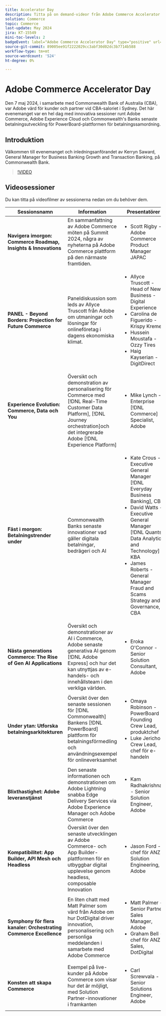 ```yaml
---
title: Accelerator Day
description: Titta på on demand-videor från Adobe Commerce Accelerator Day med Commonwealth Bank of Australia.
solution: Commerce
topic: Commerce
last-update: May 2024
jira: KT-15549
mini-toc-levels: 2
badgeEvent: label="Adobe Commerce Accelerator Day" type="positive" url="https://experienceleague.adobe.com/en/docs/events/apac-commerce-recordings/2024/overview"
source-git-commit: 89005ee91f2222029cc3abf30d02dc3b7714b588
workflow-type: tm+mt
source-wordcount: '524'
ht-degree: 0%

---
```



# Adobe Commerce Accelerator Day

Den 7 maj 2024, i samarbete med Commonwealth Bank of Australia (CBA), var Adobe värd för kunder och partner vid CBA-saloriet i Sydney. Det här evenemanget var en hel dag med innovativa sessioner runt Adobe Commerce, Adobe Experience Cloud och Commonwealth&#39;s Banks senaste betalningsutveckling för PowerBoard-plattformen för betalningssamordning.

## Introduktion

Välkommen till evenemanget och inledningsanförandet av Kerryn Saward, General Manager for Business Banking Growth and Transaction Banking, på Commonwealth Bank.

>[!VIDEO](https://video.tv.adobe.com/v/3429276/?learn=on)

## Videosessioner

Du kan titta på videofilmer av sessionerna nedan om du behöver dem.

| Sessionsnamn | Information | Presentatörer | Sessionsvideo |
| ---- | ---- | ---- | ---- |
| **Navigera imorgon: Commerce Roadmap, Insights &amp; Innovations** | En sammanfattning av Adobe Commerce möten på Summit 2024, några av nyheterna på Adobe Commerce plattform på den närmaste framtiden. | <ul><li>Scott Rigby - Adobe Commerce Product Manager JAPAC</ul></li> | [Se videon](./navigating-tomorrow.md) |
| **PANEL - Beyond Borders: Projection for Future Commerce** | Paneldiskussion som leds av Allyce Truscott från Adobe om utmaningar och lösningar för onlineföretag i dagens ekonomiska klimat. | <ul><li>Allyce Truscott - Head of New Business - Digital Experience</li><li> Carolina de Figuerido - Krispy Kreme</li><li>Hussein Moustafa - Ozzy Tires</li><li>Haig Kayserian - DigitDirect</li></ul> | [Se videon](./panel-beyond-borders.md) |
| **Experience Evolution: Commerce, Data och You** | Översikt och demonstration av personalisering för Commerce med [!DNL Real-Time Customer Data Platform], [!DNL Journey orchestration]och det integrerade Adobe [!DNL Experience Platform] | <ul><li>Mike Lynch - Enterprise [!DNL Commerce] Specialist, Adobe</li></ul> | [Se videon](./experience-evolution.md) |
| **Fäst i morgon: Betalningstrender under** | Commonwealth Banks senaste innovationer vad gäller digitala betalningar, bedrägeri och AI | <ul><li>Kate Crous - Executive General Manager [!DNL Everyday Business Banking], CBA</li><li>David Watts - Executive General Manager [!DNL Quants Data Analytics and Technology] - KBA</li><li>James Roberts - General Manager Fraud and Scams Strategy and Governance, CBA</li></ul> | [Se videon](./panel-tapping-into-tomorrow.md) |
| **Nästa generations Commerce: The Rise of Gen AI Applications** | Översikt och demonstrationer av AI i Commerce, Adobe senaste generativa AI genom [!DNL Adobe Express] och hur det kan utnyttjas av e-handels- och innehållsteam i den verkliga världen. | <ul><li>Eroka O&#39;Connor - Senior Solution Consultant, Adobe</li></ul> | [Se videon](./next-gen-commerce.md) |
| **Under ytan: Utforska betalningsarkitekturen** | Översikt över den senaste sessionen för [!DNL Commonwealth] Bankens [!DNL PowerBoard] plattform för betalningsförmedling och användningsexempel för onlineverksamhet | <ul><li>Omaya Robinson - PowerBoard Founding Crew Lead, produktchef</li><li>Luke Jericho - Crew Lead, chef för e-handeln</li></ul> | [Se videon](./beneath-the-surface.md) |
| **Blixthastighet: Adobe leveranstjänst** | Den senaste informationen och demonstrationen om Adobe Lightning snabba Edge Delivery Services via Adobe Experience Manager och Adobe Commerce | <ul><li>Kam Radhakrishnan - Senior Solution Engineer, Adobe</li></ul> | [Se videon](./lightning-speed.md) |
| **Kompatibilitet: App Builder, API Mesh och Headless** | Översikt över den senaste utvecklingen av Adobe Commerce- och App Builder-plattformen för en utbyggbar digital upplevelse genom headless, composable Innovation | <ul><li>Jason Ford - chef för ANZ Solution Engineering, Adobe</li></ul> | [Se videon](./composability.md) |
| **Symphony för flera kanaler: Orchestrating Commerce Excellence** | En liten chatt med Matt Palmer som värd från Adobe om hur DotDigital driver innovation, personalisering och personliga meddelanden i samarbete med Adobe Commerce | <ul><li> Matt Palmer - Senior Partner Sales Manager, Adobe</li><li>Graham Bell - chef för ANZ Sales, DotDigital</li></ul> | [Se videon](./cross-channel-symphony.md) |
| **Konsten att skapa Commerce** | Exempel på live-kunder på Adobe Commerce som visar hur det är möjligt, med Solution Partner-innovationer i framkanten | <ul><li>Carl Screwvala - Senior Solutions Engineer, Adobe</li></ul> | [Se videon](./the-art-of-commerce.md) |

